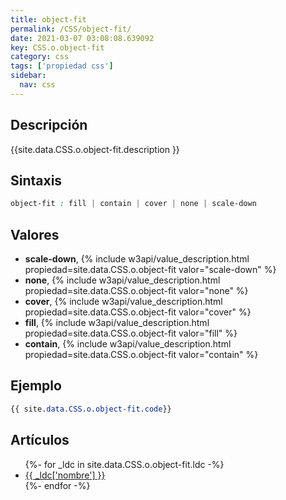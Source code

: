 ```yaml
---
title: object-fit
permalink: /CSS/object-fit/
date: 2021-03-07 03:08:08.639092
key: CSS.o.object-fit
category: css
tags: ['propiedad css']
sidebar: 
  nav: css
---
```


## Descripción
{{site.data.CSS.o.object-fit.description }}

## Sintaxis
~~~css
object-fit : fill | contain | cover | none | scale-down
~~~

## Valores
* **scale-down**,  {% include w3api/value_description.html propiedad=site.data.CSS.o.object-fit valor="scale-down" %}
* **none**,  {% include w3api/value_description.html propiedad=site.data.CSS.o.object-fit valor="none" %}
* **cover**,  {% include w3api/value_description.html propiedad=site.data.CSS.o.object-fit valor="cover" %}
* **fill**,  {% include w3api/value_description.html propiedad=site.data.CSS.o.object-fit valor="fill" %}
* **contain**,  {% include w3api/value_description.html propiedad=site.data.CSS.o.object-fit valor="contain" %}

## Ejemplo
~~~css
{{ site.data.CSS.o.object-fit.code}}
~~~

## Artículos
<ul>
{%- for _ldc in site.data.CSS.o.object-fit.ldc -%}
   <li>
       <a href="{{_ldc['url'] }}">{{ _ldc['nombre'] }}</a>
   </li>
{%- endfor -%}
</ul>
